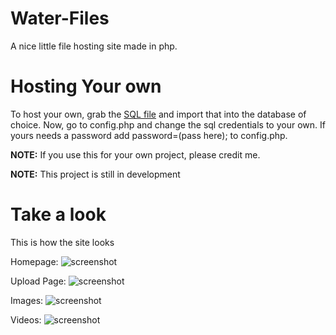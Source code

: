 # Water-Files
A nice little file hosting site made in php.

# Hosting Your own
To host your own, grab the [SQL file](https://cdn.discordapp.com/attachments/882843329593757722/999177452574212217/files_1.sql) and import that into the database of choice.
Now, go to config.php and change the sql credentials to your own. If yours needs a password add password=(pass here); to config.php.

**NOTE:** If you use this for your own project, please credit me.

**NOTE:** This project is still in development

# Take a look
This is how the site looks

Homepage:
![screenshot](https://media.discordapp.net/attachments/952248943843090443/999193517349941288/unknown.png)

Upload Page:
![screenshot](https://cdn.discordapp.com/attachments/952248943843090443/999194640542605372/unknown.png)

Images:
![screenshot](https://media.discordapp.net/attachments/952248943843090443/999193877762297876/unknown.png)

Videos:
![screenshot](https://cdn.discordapp.com/attachments/952248943843090443/999194409537122354/unknown.png)

